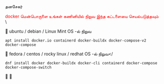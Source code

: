 தனசேகர் 


<font color="red">docker மென்பொருளை உங்கள் கணினியில் நிறுவ இந்த கட்டளையை செயல்படுத்தவும் </font>\

:maple_leaf: ubuntu / debian / Linux Mint OS -ல்  நிறுவ
```
apt install docker.io containerd docker-buildx docker-compose-v2 docker-compose
```
:maple_leaf: fedora / centos / rocky linux / redhat OS -ல்  நிறுவ</
```
dnf install docker docker-buildx docker-cli containerd docker-compose docker-compose-switch
```
:large_blue_circle:
:maple_leaf:
